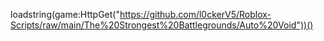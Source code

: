 loadstring(game:HttpGet("https://github.com/l0ckerV5/Roblox-Scripts/raw/main/The%20Strongest%20Battlegrounds/Auto%20Void"))()
